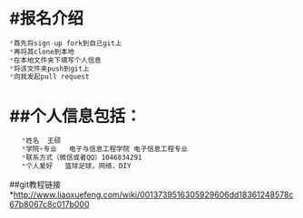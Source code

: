 ﻿#报名介绍
============
```js
*首先将sign-up fork到自己git上
*再将其clone到本地
*在本地文件夹下填写个人信息
*将该文件夹push到git上
*向我发起pull request
```
##个人信息包括：
=========
```js
   *姓名  王硕
   *学院+专业   电子与信息工程学院 电子信息工程专业
   *联系方式（微信或者QQ）1046834291
   *个人爱好   篮球足球，网络，DIY
```
##git教程链接
*http://www.liaoxuefeng.com/wiki/0013739516305929606dd18361248578c67b8067c8c017b000
